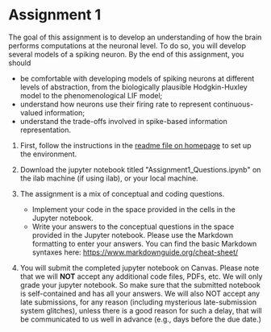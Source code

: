 # Assignment 1

The goal of this assignment is to develop an understanding of how the brain performs computations at the neuronal level. To do so, you will develop several models of a spiking neuron. By the end of this assignment, you should

- be comfortable with developing models of spiking neurons at different levels of abstraction, from the biologically plausible Hodgkin-Huxley model to the phenomenological LIF model;
- understand how neurons use their firing rate to represent continuous-valued information;
- understand the trade-offs involved in spike-based information representation.

1. First, follow the instructions in the [readme file on homepage](../README.md) to set up the environment.

2. Download the jupyter notebook titled "Assignment1_Questions.ipynb" on the ilab machine (if using ilab), or your local machine.

3. The assignment is a mix of conceptual and coding questions.

   - Implement your code in the space provided in the cells in the Jupyter notebook.
   - Write your answers to the conceptual questions in the space provided in the Jupyter notebook. Please use the Markdown formatting to enter your answers. You can find the basic Markdown syntaxes here: https://www.markdownguide.org/cheat-sheet/

4. You will submit the completed jupyter notebook on Canvas. Please note that we will **NOT** accept any additional code files, PDFs, etc. We will only grade your jupyter notebook. So make sure that the submitted notebook is self-contained and has all your answers. We will also NOT accept any late submissions, for any reason (including mysterious late-submission system glitches), unless there is a good reason for such a delay, that will be communicated to us well in advance (e.g., days before the due date.)
